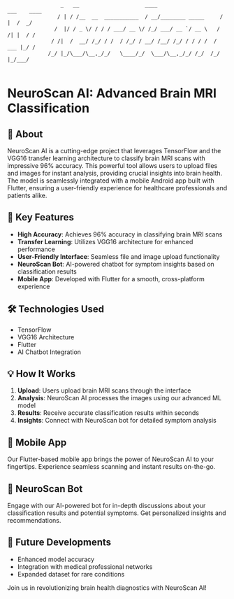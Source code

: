 ```
                 _   __                     ____                     ___    ____
                / | / /__  __  ___________  / __/________ _____     /   |  /  _/
               /  |/ / _ \/ / / / ___/ __ \/ /_/ ___/ __ `/ __ \   / /| |  / /  
              / /|  /  __/ /_/ / /  / /_/ / __/ /__/ /_/ / / / /  / ___ |_/ /   
             /_/ |_/\___/\__,_/_/   \____/_/  \___/\__,_/_/ /_/  /_/  |_/___/   
                                                                      
```

# NeuroScan AI: Advanced Brain MRI Classification

## 🧠 About
NeuroScan AI is a cutting-edge project that leverages TensorFlow and the VGG16 transfer learning architecture to classify brain MRI scans with impressive 96% accuracy. This powerful tool allows users to upload files and images for instant analysis, providing crucial insights into brain health. The model is seamlessly integrated with a mobile Android app built with Flutter, ensuring a user-friendly experience for healthcare professionals and patients alike.

## 🚀 Key Features
- **High Accuracy**: Achieves 96% accuracy in classifying brain MRI scans
- **Transfer Learning**: Utilizes VGG16 architecture for enhanced performance
- **User-Friendly Interface**: Seamless file and image upload functionality
- **NeuroScan Bot**: AI-powered chatbot for symptom insights based on classification results
- **Mobile App**: Developed with Flutter for a smooth, cross-platform experience

## 🛠️ Technologies Used
- TensorFlow
- VGG16 Architecture
- Flutter
- AI Chatbot Integration

## 💡 How It Works
1. **Upload**: Users upload brain MRI scans through the interface
2. **Analysis**: NeuroScan AI processes the images using our advanced ML model
3. **Results**: Receive accurate classification results within seconds
4. **Insights**: Connect with NeuroScan bot for detailed symptom analysis

## 📱 Mobile App
Our Flutter-based mobile app brings the power of NeuroScan AI to your fingertips. Experience seamless scanning and instant results on-the-go.

## 🤖 NeuroScan Bot
Engage with our AI-powered bot for in-depth discussions about your classification results and potential symptoms. Get personalized insights and recommendations.

## 🔮 Future Developments
- Enhanced model accuracy
- Integration with medical professional networks
- Expanded dataset for rare conditions

Join us in revolutionizing brain health diagnostics with NeuroScan AI!

